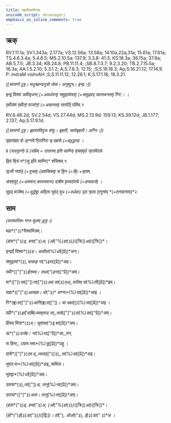 ```yaml
---
title: महावैश्वामित्रम्  
unicode_script: devanagari  
emphasis_as_inline_comments: true
---   
```


## ऋक्

RV.1.11.1a; SV.1.343a; 2.177a; VS.12.56a; 13.58a; 14.10a,22a,31a; 15.61a; 17.61a; TS.4.6.3.4a; 5.4.6.5; MS.2.10.5a: 137.9; 3.3.8: 41.3; KS.18.3a; 36.15a; 37.9a; AB.5.7.5; JB.3.34; KB.24.8; PB.11.11.4; ;SB.8.7.3.7; 9.2.3.20; TB.2.7.15.5a; 16.3a; AA.1.5.2.10; 5.3.1.2; A;S.7.8.3; 12.15; ;S;S.18.18.3; Ap;S.16.21.12; 17.14.9. P: indraM vishvAH ;S;S.11.11.12; 12.26.1; K;S.17.1.18; 18.3.21.

*([सायणो [ऽत्र](https://archive.org/stream/RgVedaWithSayanasCommentaryPart3/rv_sayanabhasya_part3%23page/n413/mode/2up&sa=D&ust=1542425956355000)। मधुच्छन्दःपुत्रो जेता। अनुष्टुभ्। इन्द्रः।])*

इन्द्रं॒ विश्वा॑ अवीवृधन्त् *(=अवर्धयन्)* समु॒द्रव्य॑चसं॒ *(=समुद्रवद् व्याप्तवन्तम्)* गिर॑ः ।

र॒थीत॑मं र॒थीनां॒ वाजा॑नां॒ *(=अन्नानाम्)* सत्प॑तिं॒ पति॑म् १

RV.6.48.2d; SV.2.54d; VS.27.44d; MS.2.13.9d: 159.13; KS.39.12d; JB.1.177; 2.137; Ap;S.17.9.1d.

*([सायणो [ऽत्र](https://archive.org/stream/RgVedaWithSayanasCommentaryPart3/rv_sayanabhasya_part3%23page/n413/mode/2up&sa=D&ust=1542425956356000)। बृहस्पतिपुत्रः शंयुः। बृहती, सतोबृहती। अग्निः।])*

य॒ज्ञाय॑ज्ञा वो अ॒ग्नये॑ गि॒रागि॑रा च॒ दक्ष॑से *(=प्रवृद्धाय)* ।

प्र *(पादपूरणे)* प्र॑ *(पप्रिम् = दातारम् इति साम्नि)*  व॒यम॒मृतं॑ जा॒तवे॑दसं

प्रि॒यं मि॒त्रं न*(सु इति साम्नि)* शं॑सिषम् १

ऊ॒र्जो नपा॑तं॒ *(=पुत्रम्)* *(प्रशंसिषम्)* स हि॒न *(=हि)* +अ॒यम्

अ॑स्म॒युर् *(=अस्मान् कामयमानः)* दाशे॑म ह॒व्यदा॑तये *(=हव्यदात्रे)* ।

भुव॒द् वाजे॑ष्व् *(=युद्धेषु)* अवि॒ता भुव॑द् वृ॒ध *(=वर्धकः)* उ॒त त्रा॒ता त॒नूना॑म् *(=तनयानाम्)*२

## साम

*(पारम्परिक-गान-मूलम् [अत्र](https://sanskritdocuments.org/sites/pssramanujaswamy/AASHEERVACHANA%2520SAAMAANI.pdf&sa=D&ust=1542425956357000)।)*

महा*("३)*वैश्वामित्रम्।

{हया*("३)*इ, हया*("३)*अ, {ओ*("%)*हा*(३)*}*([त्रिः])*आ}*([त्रिः])*।

इन्द्रव्ँ विश्वा*(३)*ह। आवीवा*(%)*र्धा*([प्रे])*अन्।

समुद्रव्या*(३)*,चासङ् गा*(“)*इरा*([प्रे])*अह।

रथी*(["]"३)*ईतमम्। राथा*(“)*इना*(["प्रे])*अम्।

वा*(["])*जा*(["])*ना*(["]३)*अम् सा*(३)*त्अ,,पातिम् पा*(%)*ती*([प्रे])*इम्।

यज्ञा*(["]"३)*आयज्ञा। वो*("३)* अग्ना*(%)*या*([प्रे])*आइ ।

गि*(~~इ~~)*रा*(["]"३)*आगि*(~~इ~~)*रा*(["])*। चा दक्षा*([ऽ]%)*सा*([प्रे])*अइ ।

पप्री*("३)*इव्ँ व*(~~वि~~)*यममृतञ् जा,,तावे*(["]"३)*दा*(%)*सा*(["प्रे])*अम्।

प्रीयम् मित्रा*(३)*म्। सूशंसा*(“)*इ,षा*([प्रे])*अम्।

ऊ*("३)*उर्जह। ना*(%)*पा*(["प्रे])*आ,,तन्

स हिना,, ऽयाम स्मा*(%)*यू*([प्रे])*उहु ।

दाशे*(["]"३)*एम ह,,व्यादा*(["ऽ]३)*,,ता*(%)*या*([प्रे])*अइ।

भुवत् वा*(%)*जा*([प्रे])*अइ,,ष्वविता।

भूवद्वा*(%)*र्धा*([प्रे])*अह।

उतत्रा*(३)*,ता*(["])*अ, तानू*(%)*ना*([प्रे])*अम्।

उतत्रा*(["]"३)*अता। तानू*(%)*ना*([प्रे])*अम्।

{हया*("३)*इ, हया*("३)*अ, {ओ*("%)*हा*(३)*}*([त्रिः])*आ}*([त्रिः])*।

{हो*(")*ई*(३)*डा*("३)*}*([द्विः])*। हो*(")*, ऒओ*("३)*, ई*(३)*डा*(" ३)*अ ।